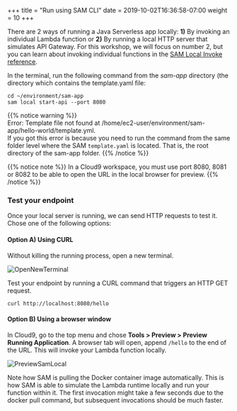+++
title = "Run using SAM CLI"
date = 2019-10-02T16:36:58-07:00
weight = 10
+++

There are 2 ways of running a Java Serverless app locally: **1)** By invoking an 
individual Lambda function or **2)** By running a local HTTP server that simulates API Gateway. For 
this workshop, we will focus on number 2, but you can learn about invoking individual 
functions in the [SAM Local Invoke reference](https://docs.aws.amazon.com/en_pv/serverless-application-model/latest/developerguide/sam-cli-command-reference-sam-local-invoke.html).

In the terminal, run the following command from the _sam-app_ directory (the directory which contains the template.yaml file:

```
cd ~/environment/sam-app
sam local start-api --port 8080
```

{{% notice warning %}}   
Error: Template file not found at /home/ec2-user/environment/sam-app/hello-world/template.yml.  
If you got this error is because you need to run the command from the same folder level where the SAM `template.yaml` is located. That is, the root directory of the sam-app folder.
{{% /notice %}}

{{% notice note %}}
In a Cloud9 workspace, you must use port 8080, 8081 or 8082 to be able to open the URL in the local browser for preview. 
{{% /notice %}}

### Test your endpoint

Once your local server is running, we can send HTTP requests to test it. Chose one of the following options:

#### Option A) Using CURL

Without killing the running process, open a new terminal.

![OpenNewTerminal](/images/screenshot-new-terminal.png)

Test your endpoint by running a CURL command that triggers an HTTP GET request.

```
curl http://localhost:8080/hello
```

#### Option B) Using a browser window

In Cloud9, go to the top menu and chose **Tools > Preview > Preview Running Application**. A browser tab will open, append `/hello` to the end of the URL. This will invoke your Lambda function locally.

![PreviewSamLocal](/images/screenshot-samlocal-preview.png)

Note how SAM is pulling the Docker container image automatically. This is how SAM is able to simulate 
the Lambda runtime locally and run your function within it. The first invocation might take a few 
seconds due to the docker pull command, but subsequent invocations should be much faster.